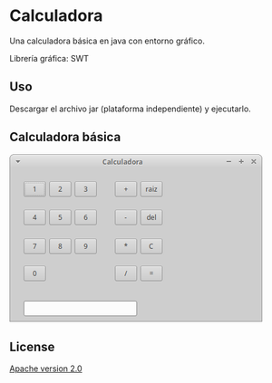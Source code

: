 
# Calculadora

Una calculadora básica en java con entorno gráfico.

Librería gráfica: SWT





## Uso

Descargar el archivo jar (plataforma independiente) y ejecutarlo.


## Calculadora básica

![App Screenshot](calculadorabasica.png)


## License

[Apache version 2.0](https://www.apache.org/licenses/LICENSE-2.0)